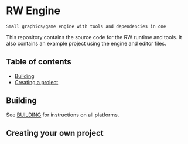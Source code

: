 # RW Engine

`Small graphics/game engine with tools and dependencies in one`

This repository contains the source code for the RW runtime and tools. It also contains an example project using the engine and editor files.

## Table of contents

- [Building](#building)
- [Creating a project](#creating-your-own-project)

## Building

See [BUILDING](BUILDING.md) for instructions on all platforms.

## Creating your own project